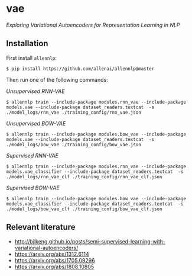 # vae

*Exploring Variational Autoencoders for Representation Learning in NLP*


## Installation

First install `allennlp`:

```
$ pip install https://github.com/allenai/allennlp@master
```

Then run one of the following commands:

*Unsupervised RNN-VAE*
```
$ allennlp train --include-package modules.rnn_vae --include-package models.vae --include-package dataset_readers.textcat  -s ./model_logs/rnn_vae ./training_config/rnn_vae.json
```

*Unsupervised BOW-VAE*
```
$ allennlp train --include-package modules.bow_vae --include-package models.vae --include-package dataset_readers.textcat  -s ./model_logs/bow_vae ./training_config/bow_vae.json
```

*Supervised RNN-VAE*
```
$ allennlp train --include-package modules.rnn_vae --include-package models.vae_classifier --include-package dataset_readers.textcat  -s ./model_logs/rnn_vae_clf ./training_config/rnn_vae_clf.json
```

*Supervised BOW-VAE*
```
$ allennlp train --include-package modules.bow_vae --include-package models.vae_classifier --include-package dataset_readers.textcat  -s ./model_logs/bow_vae_clf ./training_config/bow_vae_clf.json
```

## Relevant literature

* http://bjlkeng.github.io/posts/semi-supervised-learning-with-variational-autoencoders/
* https://arxiv.org/abs/1312.6114
* https://arxiv.org/abs/1705.09296
* https://arxiv.org/abs/1808.10805
